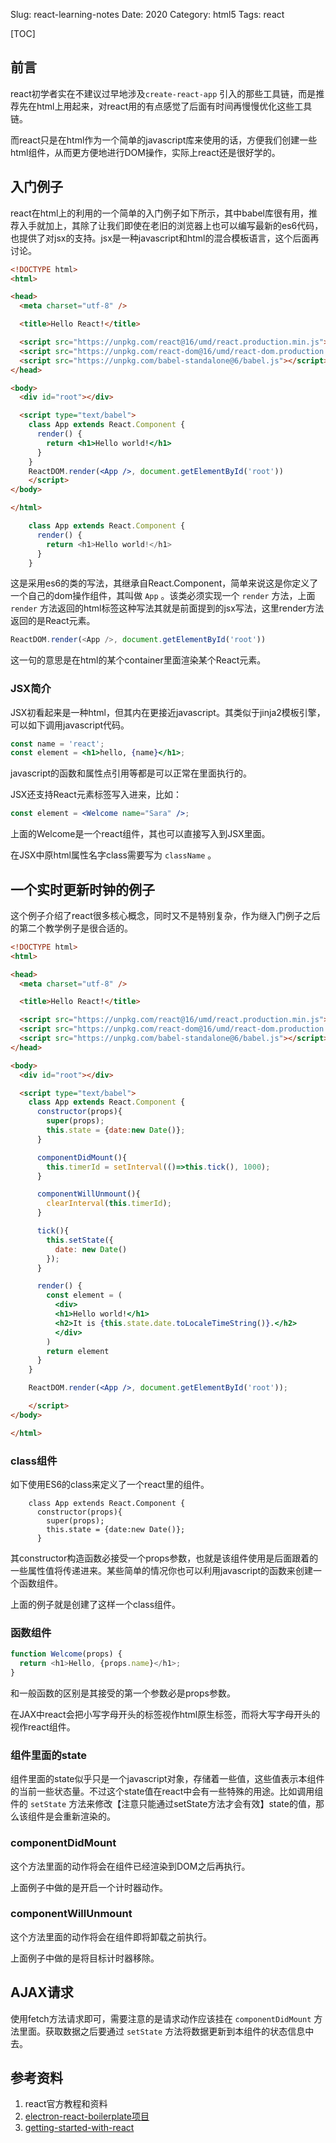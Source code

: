 Slug: react-learning-notes
Date: 2020
Category: html5
Tags: react



[TOC]

## 前言

react初学者实在不建议过早地涉及`create-react-app` 引入的那些工具链，而是推荐先在html上用起来，对react用的有点感觉了后面有时间再慢慢优化这些工具链。

而react只是在html作为一个简单的javascript库来使用的话，方便我们创建一些html组件，从而更方便地进行DOM操作，实际上react还是很好学的。

## 入门例子

react在html上的利用的一个简单的入门例子如下所示，其中babel库很有用，推荐入手就加上，其除了让我们即使在老旧的浏览器上也可以编写最新的es6代码，也提供了对jsx的支持。jsx是一种javascript和html的混合模板语言，这个后面再讨论。

```html
<!DOCTYPE html>
<html>

<head>
  <meta charset="utf-8" />

  <title>Hello React!</title>

  <script src="https://unpkg.com/react@16/umd/react.production.min.js"></script>
  <script src="https://unpkg.com/react-dom@16/umd/react-dom.production.min.js"></script>
  <script src="https://unpkg.com/babel-standalone@6/babel.js"></script>
</head>

<body>
  <div id="root"></div>

  <script type="text/babel">
    class App extends React.Component {
      render() {
        return <h1>Hello world!</h1>
      }
    }
    ReactDOM.render(<App />, document.getElementById('root'))
    </script>
</body>

</html>
```

```javascript
    class App extends React.Component {
      render() {
        return <h1>Hello world!</h1>
      }
    }
```

这是采用es6的类的写法，其继承自React.Component，简单来说这是你定义了一个自己的dom操作组件，其叫做 `App` 。该类必须实现一个 `render` 方法，上面`render` 方法返回的html标签这种写法其就是前面提到的jsx写法，这里render方法返回的是React元素。

```javascript
ReactDOM.render(<App />, document.getElementById('root'))
```

这一句的意思是在html的某个container里面渲染某个React元素。

### JSX简介

JSX初看起来是一种html，但其内在更接近javascript。其类似于jinja2模板引擎，可以如下调用javascript代码。

```jsx
const name = 'react';
const element = <h1>hello, {name}</h1>;
```

javascript的函数和属性点引用等都是可以正常在里面执行的。

JSX还支持React元素标签写入进来，比如：

```jsx
const element = <Welcome name="Sara" />;
```

上面的Welcome是一个react组件，其也可以直接写入到JSX里面。

在JSX中原html属性名字class需要写为 `className` 。



## 一个实时更新时钟的例子

这个例子介绍了react很多核心概念，同时又不是特别复杂，作为继入门例子之后的第二个教学例子是很合适的。

```html
<!DOCTYPE html>
<html>

<head>
  <meta charset="utf-8" />

  <title>Hello React!</title>

  <script src="https://unpkg.com/react@16/umd/react.production.min.js"></script>
  <script src="https://unpkg.com/react-dom@16/umd/react-dom.production.min.js"></script>
  <script src="https://unpkg.com/babel-standalone@6/babel.js"></script>
</head>

<body>
  <div id="root"></div>

  <script type="text/babel">
    class App extends React.Component {
      constructor(props){
        super(props);
        this.state = {date:new Date()};
      }

      componentDidMount(){
        this.timerId = setInterval(()=>this.tick(), 1000);
      }

      componentWillUnmount(){
        clearInterval(this.timerId);
      }

      tick(){
        this.setState({
          date: new Date()
        });
      }

      render() {
        const element = (
          <div>
          <h1>Hello world!</h1>
          <h2>It is {this.state.date.toLocaleTimeString()}.</h2>
          </div>
        )
        return element
      }
    }

    ReactDOM.render(<App />, document.getElementById('root'));

    </script>
</body>

</html>
```

### class组件

如下使用ES6的class来定义了一个react里的组件。

```
    class App extends React.Component {
      constructor(props){
        super(props);
        this.state = {date:new Date()};
      }
```

其constructor构造函数必接受一个props参数，也就是该组件使用是后面跟着的一些属性值将传递进来。某些简单的情况你也可以利用javascript的函数来创建一个函数组件。

上面的例子就是创建了这样一个class组件。

### 函数组件

```javascript
function Welcome(props) {
  return <h1>Hello, {props.name}</h1>;
}
```

和一般函数的区别是其接受的第一个参数必是props参数。

在JAX中react会把小写字母开头的标签视作html原生标签，而将大写字母开头的视作react组件。

### 组件里面的state

组件里面的state似乎只是一个javascript对象，存储着一些值，这些值表示本组件的当前一些状态量。不过这个state值在react中会有一些特殊的用途。比如调用组件的 `setState` 方法来修改【注意只能通过setState方法才会有效】state的值，那么该组件是会重新渲染的。

### componentDidMount

这个方法里面的动作将会在组件已经渲染到DOM之后再执行。

上面例子中做的是开启一个计时器动作。

### componentWillUnmount

这个方法里面的动作将会在组件即将卸载之前执行。

上面例子中做的是将目标计时器移除。

## AJAX请求

使用fetch方法请求即可，需要注意的是请求动作应该挂在 `componentDidMount`  方法里面。获取数据之后要通过 `setState` 方法将数据更新到本组件的状态信息中去。

## 参考资料

1. react官方教程和资料
2. [electron-react-boilerplate项目](https://github.com/electron-react-boilerplate/electron-react-boilerplate)
3. [getting-started-with-react](https://www.taniarascia.com/getting-started-with-react/)



